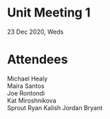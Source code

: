 # Unit Meeting 1
23 Dec 2020, Weds

# Attendees
Michael Healy  
Maíra Santos   
Joe Rontondi  
Kat Miroshnikova  
Sprout
Ryan Kalish
Jordan Bryant

